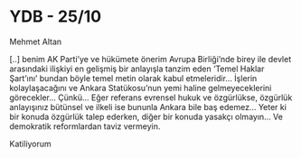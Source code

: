 # YDB - 25/10

Mehmet Altan

[..] benim AK Parti’ye ve hükümete önerim Avrupa Birliği’nde birey ile devlet arasındaki ilişkiyi en gelişmiş bir anlayışla tanzim eden ‘Temel Haklar Şart’ını’ bundan böyle temel metin olarak kabul etmeleridir... İşlerin kolaylaşacağını ve Ankara Statükosu’nun yemi haline gelmeyeceklerini görecekler... Çünkü... Eğer referans evrensel hukuk ve özgürlükse, özgürlük anlayışınız bütünsel ve ilkeli ise bununla Ankara bile baş edemez... Yeter ki bir konuda özgürlük talep ederken, diğer bir konuda yasakçı olmayın... Ve demokratik reformlardan taviz vermeyin.

Katiliyorum
